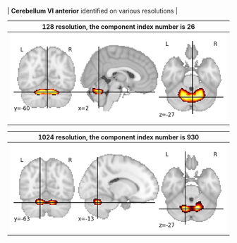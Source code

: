 


| **Cerebellum VI anterior** identified on various resolutions |

| 128 resolution, the component index number is 26|  
|:---:|  
| ![Component 128](../128/final/26.jpg "From component 128: Cerebellum VI anterior") |

| 1024 resolution, the component index number is 930|  
|:---:|  
| ![Component 1024](../1024/final/930.jpg "From component 1024: Cerebellum VI anterior") |